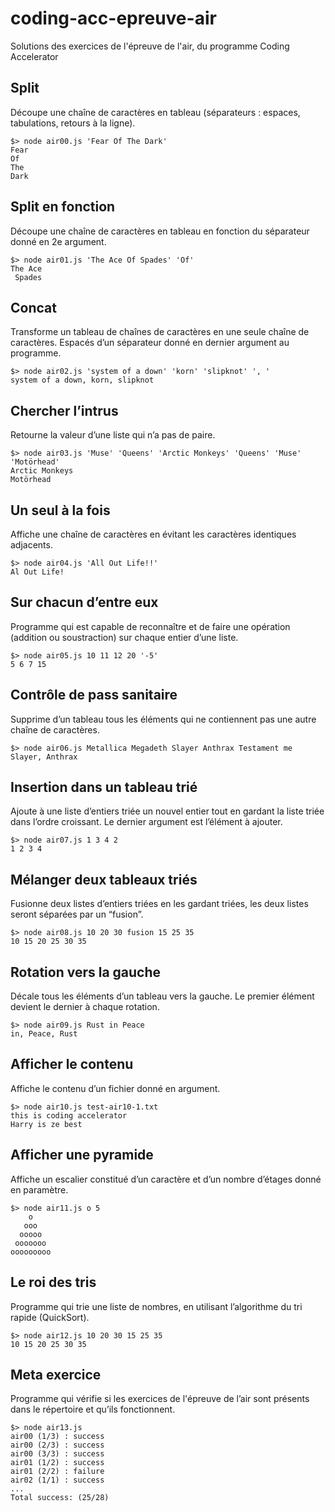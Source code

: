 # coding-acc-epreuve-air

Solutions des exercices de l'épreuve de l'air, du programme Coding Accelerator

## Split 

Découpe une chaîne de caractères en tableau (séparateurs : espaces, tabulations, retours à la ligne).

~~~
$> node air00.js 'Fear Of The Dark'
Fear
Of
The
Dark
~~~

## Split en fonction

Découpe une chaîne de caractères en tableau en fonction du séparateur donné en 2e argument.

~~~
$> node air01.js 'The Ace Of Spades' 'Of'
The Ace 
 Spades
~~~

## Concat 

Transforme un tableau de chaînes de caractères en une seule chaîne de caractères. Espacés d’un séparateur donné en dernier argument au programme.

~~~
$> node air02.js 'system of a down' 'korn' 'slipknot' ', '
system of a down, korn, slipknot
~~~

## Chercher l’intrus

Retourne la valeur d’une liste qui n’a pas de paire.

~~~
$> node air03.js 'Muse' 'Queens' 'Arctic Monkeys' 'Queens' 'Muse' 'Motörhead'
Arctic Monkeys
Motörhead
~~~

## Un seul à la fois

Affiche une chaîne de caractères en évitant les caractères identiques adjacents.

~~~
$> node air04.js 'All Out Life!!'
Al Out Life!
~~~

## Sur chacun d’entre eux

Programme qui est capable de reconnaître et de faire une opération (addition ou soustraction) sur chaque entier d’une liste.

~~~
$> node air05.js 10 11 12 20 '-5'
5 6 7 15
~~~

## Contrôle de pass sanitaire

Supprime d’un tableau tous les éléments qui ne contiennent pas une autre chaîne de caractères.

~~~
$> node air06.js Metallica Megadeth Slayer Anthrax Testament me
Slayer, Anthrax
~~~

## Insertion dans un tableau trié

Ajoute à une liste d’entiers triée un nouvel entier tout en gardant la liste triée dans l’ordre croissant. Le dernier argument est l’élément à ajouter.

~~~
$> node air07.js 1 3 4 2
1 2 3 4
~~~

## Mélanger deux tableaux triés

Fusionne deux listes d’entiers triées en les gardant triées, les deux listes seront séparées par un “fusion”.

~~~
$> node air08.js 10 20 30 fusion 15 25 35
10 15 20 25 30 35
~~~

## Rotation vers la gauche 

Décale tous les éléments d’un tableau vers la gauche. Le premier élément devient le dernier à chaque rotation.

~~~
$> node air09.js Rust in Peace
in, Peace, Rust
~~~

## Afficher le contenu

Affiche le contenu d’un fichier donné en argument.

~~~
$> node air10.js test-air10-1.txt
this is coding accelerator
Harry is ze best
~~~

## Afficher une pyramide

Affiche un escalier constitué d’un caractère et d’un nombre d’étages donné en paramètre.

~~~
$> node air11.js o 5
    o
   ooo
  ooooo
 ooooooo
ooooooooo
~~~

## Le roi des tris

Programme qui trie une liste de nombres, en utilisant l’algorithme du tri rapide (QuickSort).

~~~
$> node air12.js 10 20 30 15 25 35
10 15 20 25 30 35
~~~

## Meta exercice 

Programme qui vérifie si les exercices de l'épreuve de l’air sont présents dans le répertoire et qu’ils fonctionnent.

~~~
$> node air13.js
air00 (1/3) : success
air00 (2/3) : success
air00 (3/3) : success
air01 (1/2) : success
air01 (2/2) : failure
air02 (1/1) : success
... 
Total success: (25/28)
~~~






















